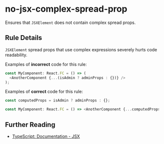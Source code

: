 # no-jsx-complex-spread-prop

Ensures that `JSXElement` does not contain complex spread props.

## Rule Details

`JSXElement` spread props that use complex expressions severely hurts code readability.

Examples of **incorrect** code for this rule:

```js
const MyComponent: React.FC = () => (
  <AnotherComponent {...(isAdmin ? adminProps : {})} />
);
```

Examples of **correct** code for this rule:

```js
const computedProps = isAdmin ? adminProps : {};

const MyComponent: React.FC = () => <AnotherComponent {...computedProps} />;
```

## Further Reading

- [TypeScript: Documentation - JSX](https://www.typescriptlang.org/docs/handbook/jsx.html)
